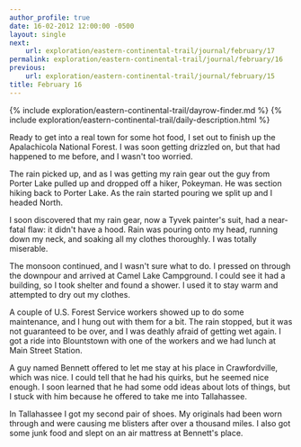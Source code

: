 ```yaml
---
author_profile: true
date: 16-02-2012 12:00:00 -0500
layout: single
next:
    url: exploration/eastern-continental-trail/journal/february/17
permalink: exploration/eastern-continental-trail/journal/february/16
previous:
    url: exploration/eastern-continental-trail/journal/february/15
title: February 16
---
```

{% include exploration/eastern-continental-trail/dayrow-finder.md %}
{% include exploration/eastern-continental-trail/daily-description.html %}

Ready to get into a real town for some hot food, I set out to finish up the Apalachicola National Forest. I was soon getting drizzled on, but that had happened to me before, and I wasn't too worried.

The rain picked up, and as I was getting my rain gear out the guy from Porter Lake pulled up and dropped off a hiker, Pokeyman. He was section hiking back to Porter Lake. As the rain started pouring we split up and I headed North.

I soon discovered that my rain gear, now a Tyvek painter's suit, had a near-fatal flaw: it didn't have a hood. Rain was pouring onto my head, running down my neck, and soaking all my clothes thoroughly. I was totally miserable.

The monsoon continued, and I wasn't sure what to do. I pressed on through the downpour and arrived at Camel Lake Campground. I could see it had a building, so I took shelter and found a shower. I used it to stay warm and attempted to dry out my clothes.

A couple of U.S. Forest Service workers showed up to do some maintenance, and I hung out with them for a bit. The rain stopped, but it was not guaranteed to be over, and I was deathly afraid of getting wet again. I got a ride into Blountstown with one of the workers and we had lunch at Main Street Station.

A guy named Bennett offered to let me stay at his place in Crawfordville, which was nice. I could tell that he had his quirks, but he seemed nice enough. I soon learned that he had some odd ideas about lots of things, but I stuck with him because he offered to take me into Tallahassee.

In Tallahassee I got my second pair of shoes. My originals had been worn through and were causing me blisters after over a thousand miles. I also got some junk food and slept on an air mattress at Bennett's place. 